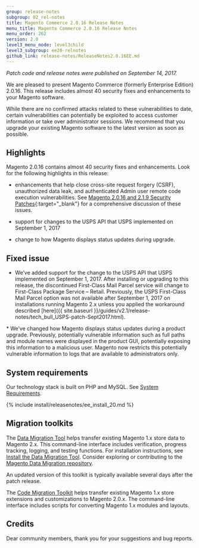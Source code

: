 ```yaml
---
group: release-notes
subgroup: 02_rel-notes
title: Magento Commerce 2.0.16 Release Notes
menu_title: Magento Commerce 2.0.16 Release Notes
menu_order: 262
version: 2.0
level3_menu_node: level3child
level3_subgroup: ee20-relnotes 
github_link: release-notes/ReleaseNotes2.0.16EE.md
---
```


*Patch code and release notes were published on September 14, 2017.* 

We are pleased to present Magento Commerce (formerly Enterprise Edition) 2.0.16. This release includes almost 40 security fixes and enhancements to your Magento software.

<div class="bs-callout bs-callout-warning" markdown="1">
While there are no confirmed attacks related to these vulnerabilities to date, certain vulnerabilities can potentially be exploited to access customer information or take over administrator sessions. We recommend that you upgrade your existing Magento software to the latest version as soon as possible.
</div>

## Highlights

Magento 2.0.16 contains almost 40 security fixes and enhancements.  Look for the following highlights in this release:


* enhancements that help close cross-site request forgery (CSRF), unauthorized data leak, and authenticated Admin user remote code execution 
vulnerabilities. See [Magento 2.0.16 and 2.1.9 Security Patches](https://magento.com/security/patches/magento-2016-and-219-security-update){:target="_blank"} for a comprehensive discussion of these issues. 

* support for changes to the USPS API that USPS implemented on September 1, 2017

* change to how Magento displays status updates during upgrade.

## Fixed issue

* We’ve added support for the change to the USPS API that USPS implemented on September 1, 2017. After installing or upgrading to this release, the discontinued First-Class Mail Parcel service will change to First-Class Package Service – Retail. Previously, the USPS First-Class Mail Parcel option was not available after September 1, 2017 on installations running Magento 2.x unless you applied the workaround described [here]({{ site.baseurl }}/guides/v2.1/release-notes/tech_bull_USPS-patch-Sept2017.html).

<!--- 60835 -->* We’ve changed how Magento displays status updates during a product upgrade. Previously, potentially vulnerable information such as full paths and module names were displayed in the product GUI, potentially exposing this information to a malicious user. Magento now restricts this potentially vulnerable information to logs that are available to administrators only.

## System requirements

Our technology stack is built on PHP and MySQL. See
<a href="{{ page.baseurl }}/install-gde/system-requirements.html" target="_blank">System Requirements</a>.


{% include install/releasenotes/ee_install_20.md %}

## Migration toolkits

The <a href="{{ page.baseurl }}/migration/migration-migrate.html" target="_blank">Data Migration Tool</a> helps transfer existing Magento 1.x store data to Magento 2.x. This command-line interface includes verification, progress tracking, logging, and testing functions. For installation instructions, see  <a href="{{ page.baseurl }}/migration/migration-tool-install.html" target="_blank">Install the Data Migration Tool</a>. Consider exploring or contributing to the <a href="https://github.com/magento/data-migration-tool" target="_blank"> Magento Data Migration repository</a>.

An updated version of this toolkit is typically available several days after the patch release.

The <a href="https://github.com/magento/code-migration" target="_blank">Code Migration Toolkit</a> helps transfer existing Magento 1.x store extensions and customizations to Magento 2.0.x. The command-line interface includes scripts for converting Magento 1.x modules and layouts.

## Credits

Dear community members, thank you for your suggestions and bug reports.
